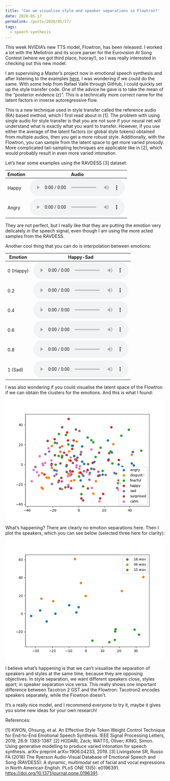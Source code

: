 ```yaml
---
title: 'Can we visualise style and speaker separations in Flowtron?'
date: 2020-05-17
permalink: /posts/2020/05/17/
tags:
  - speech-synthesis
---
```


This week NVIDIA’s new TTS model, Flowtron, has been released. I worked a lot with the Mellotron and its score parser for the Eurovision AI Song Contest (where we got third place, hooray!), so I was really interested in checking out this new model. 

I am supervising a Master’s project now in emotional speech synthesis and after listening to the examples [here](https://drive.google.com/open?id=1c4MzW2-gkuJGSmiJv98Yjk2FFLuwKQjM), I was wondering if we could do the same. With some help from Rafael Valle through GitHub, I could quickly set up the style transfer code. One of the advice he gave is to take the mean of the “posterior evidence (z)”. This is a technically more correct name for the latent factors
in inverse autoregressive flow.

This is a new technique used in style transfer called the reference audio (RA) based method, which I first read about in [1]. The problem with using single audio for style transfer is that you are not sure if your neural net will understand what is exactly what you want to transfer. However, if you use either the average of the latent factors (or global style tokens) obtained from multiple audios, then you get a more robust style. Additionally, with the Flowtron, you can sample from the latent space to get more varied prosody. More complicated tail-sampling techniques are applicable like in [2], which would probably result in even more varied intonation.

Let’s hear some examples using the RAVDESS [3] dataset:

| Emotion      | Audio        |
| ------------- |:-------------:|
| Happy      | <audio controls> <source src="/images/flowtron_audio/sid0_sigma0.5_happy.wav" type="audio/wav"></audio> |
| Angry      | <audio controls><source src="/images/flowtron_audio/sid0_sigma0.5_angry.wav" type="audio/wav"></audio> |
 


They are not perfect, but I really like that they are putting the emotion very delicately in the speech signal, even though I am using the more acted samples from the RAVDESS.

Another cool thing that you can do is interpolation between emotions:

| Emotion      | Happy-Sad |
| ------------- |:-------------:|
| 0 (Happy)      | <audio controls> <source src="/images/flowtron_audio/sid0_sigma0.5_sad_timeavFalse_2_seed0_step0.0.wav" type="audio/wav"></audio> 
| 0.2 | <audio controls> <source src="/images/flowtron_audio/sid0_sigma0.5_sad_timeavFalse_2_seed0_step0.2.wav" type="audio/wav"></audio> 
| 0.4 | <audio controls> <source src="/images/flowtron_audio/sid0_sigma0.5_sad_timeavFalse_2_seed0_step0.4.wav" type="audio/wav"></audio> | 
| 0.6 | <audio controls> <source src="/images/flowtron_audio/sid0_sigma0.5_sad_timeavFalse_2_seed0_step0.6.wav" type="audio/wav"></audio> | 
| 0.8 | <audio controls> <source src="/images/flowtron_audio/sid0_sigma0.5_sad_timeavFalse_2_seed0_step0.8.wav" type="audio/wav"></audio> | 
| 1 (Sad) | <audio controls> <source src="/images/flowtron_audio/sid0_sigma0.5_sad_timeavFalse_2_seed0_step1.wav" type="audio/wav"></audio> |
 

I was also wondering if you could visualise the latent space of the Flowtron if we can obtain the clusters for the emotions. And this is what I found:


<img src="/images/flowtron_audio/emotion_sep.png">

What’s happening? There are clearly no emotion separations here. Then I plot the speakers, which you can see below (selected three here for clarity):

<img src="/images/flowtron_audio/speaker_sep.png">


I believe what’s happening is that we can’t visualise the separation of speakers and styles at the same time, because they are opposing objectives. In style separation, we want different speakers close, styles apart; in speaker separation vice versa. This really shows one important difference between Tacotron 2 GST and the Flowtron: Tacotron2 encodes speakers separately, while the Flowtron doesn’t.

It’s a really nice model, and I recommend everyone to try it, maybe it gives you some new ideas for your own research!


References:

[1] KWON, Ohsung, et al. An Effective Style Token Weight Control Technique for End-to-End Emotional Speech Synthesis. IEEE Signal Processing Letters, 2019, 26.9: 1383-1387.
[2] HODARI, Zack; WATTS, Oliver; KING, Simon. Using generative modelling to produce varied intonation for speech synthesis. arXiv preprint arXiv:1906.04233, 2019.
[3] Livingstone SR, Russo FA (2018) The Ryerson Audio-Visual Database of Emotional Speech and Song (RAVDESS): A dynamic, multimodal set of facial and vocal expressions in North American English. PLoS ONE 13(5): e0196391. https://doi.org/10.1371/journal.pone.0196391.
